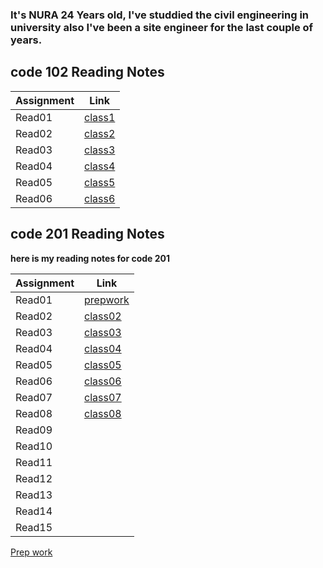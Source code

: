 
### It's NURA 24 Years old, I've studdied the civil engineering in university also I've been a site engineer for the last couple of years.

## **code 102 Reading Notes**

|Assignment   | Link                |
|------------ | -------------       |
|Read01       | [class1](read01.md) |
|Read02       | [class2](read02.md) |
|Read03       | [class3](read03.md) |
|Read04       | [class4](read04.md) |
|Read05       | [class5](read05.md) |
|Read06       | [class6](read06.md) |

## **code 201 Reading Notes**

**here is my reading notes for code 201**

|Assignment   | Link                     |
|------------ | -------------            |
|Read01       |  [prepwork](prepwork.md) |
|Read02       |  [class02](class02.md)   |
|Read03       |  [class03](class03.md)   |
|Read04       |  [class04](class04.md)   |
|Read05       |  [class05](class05.md)   |
|Read06       |  [class06](class06.md)   |
|Read07       |  [class07](class07.md)   |
|Read08       |  [class08](class08.md)   |
|Read09       |                          |  
|Read10       |                          |
|Read11       |                          |
|Read12       |                          |
|Read13       |                          |
|Read14       |                          |
|Read15       |                          |

[Prep work](prepwork.md)